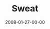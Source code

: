 ---
layout: message
category: message
series: "The Drive"
title: "Sweat"
date: 2008-01-27-00-00
message_id: 480
audio: "http://s3.amazonaws.com/crossroads-media/messages/audio/The_Drive_04_Sweat_01-27-08_Brian_Tome_webaudio.mp3"
audio-duration: "33:44"
explicit: false
---
